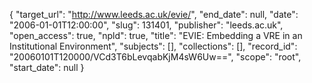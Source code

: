 {
  "target_url": "http://www.leeds.ac.uk/evie/", 
  "end_date": null, 
  "date": "2006-01-01T12:00:00", 
  "slug": 131401, 
  "publisher": "leeds.ac.uk", 
  "open_access": true, 
  "npld": true, 
  "title": "EVIE: Embedding a VRE in an Institutional Environment", 
  "subjects": [], 
  "collections": [], 
  "record_id": "20060101T120000/VCd3T6bLevqabKjM4sW6Uw==", 
  "scope": "root", 
  "start_date": null
}

